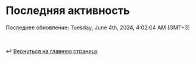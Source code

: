 # Последняя активность

<!--RECENT_ACTIVITY:start-->
<!--RECENT_ACTIVITY:end-->

<!--RECENT_ACTIVITY:last_update-->
Последнее обновление: Tuesday, June 4th, 2024, 4:02:04 AM (GMT+3)
<!--RECENT_ACTIVITY:last_update_end-->

<br>

↩️ [Вернуться на главную страницу](locale/ru/README.md)
